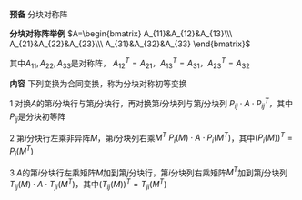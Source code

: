 **预备**
分块对称阵

**分块对称阵举例**
$A=\begin{bmatrix}
A_{11}&A_{12}&A_{13}\\\
A_{21}&A_{22}&A_{23}\\\ 
A_{31}&A_{32}&A_{33}
\end{bmatrix}$

其中$A_{11},A_{22},A_{33}$是对称阵，
$A_{12}^T=A_{21}$，$A_{13}^T=A_{31}$，$A_{23}^T=A_{32}$

**内容**
下列变换为合同变换，称为分块对称初等变换

1 对换$A$的第$i$分块行与第$j$分块行，再对换第$i$分块列与第$j$分块列
  $P_{ij}\cdot A\cdot P_{ij}^T$，其中$P_{ij}$是分块初等阵

2 第$i$分块行左乘非异阵$M$，第$i$分块列右乘$M^T$
  $P_i(M)\cdot A\cdot P_i(M^T)$，其中$(P_i(M))^T=P_i(M^T)$

3 $A$的第$i$分块行左乘矩阵$M$加到第$j$分块行，第$i$分块列右乘矩阵$M^T$加到第$j$分块列
  $T_{ij}(M)\cdot A\cdot T_{ji}(M^T)$，其中$(T_{ij}(M))^T=T_{ji}(M^T)$
